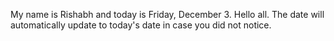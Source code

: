 My name is Rishabh and today is Friday, December 3. Hello all. The date will automatically update to today's date in case you did not notice.
